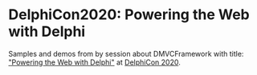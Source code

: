 # DelphiCon2020: Powering the Web with Delphi
Samples and demos from by session about DMVCFramework with title: ["Powering the Web with Delphi"](https://delphicon.embarcadero.com/talks/powering-the-web-with-delphi/) at [DelphiCon 2020](https://delphicon.embarcadero.com/).
